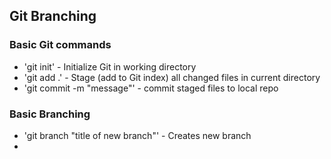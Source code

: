 ## Git Branching

### Basic Git commands
* 'git init' - Initialize Git in working directory
* 'git add .' - Stage (add to Git index) all changed files in current directory
* 'git commit -m "message"' - commit staged files to local repo

### Basic Branching
* 'git branch "title of new branch"' - Creates new branch
*  
